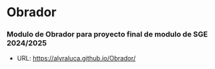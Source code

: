 # Obrador

### Modulo de Obrador para proyecto final de modulo de SGE 2024/2025

* URL: https://alyraluca.github.io/Obrador/ 